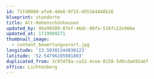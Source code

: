 ```yaml
---
id: 71fd0080-afe9-4de8-9f15-d55164448b16
blueprint: standorte
title: Alt-Hohenschönhausen
updated_by: 95e99389-87ef-46dc-89fe-516fc22e966e
updated_at: 1719909271
thumbnail_image:
  - content_bewertungvorort.jpg
longitude: '13.50381344830123'
latitude: '52.54796195981803'
duplicated_from: 3c97df8a-ca32-4cea-8158-5d9cda692a6f
office: Lichtenberg
---
```

